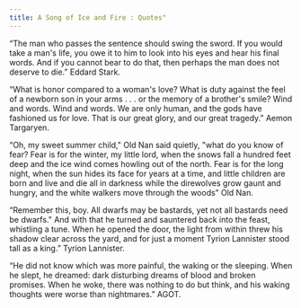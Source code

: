```yaml
---
title: A Song of Ice and Fire : Quotes"
---
```


“The man who passes the sentence should swing the sword. If you would take a man's life, you owe it to him to look into his eyes and hear his final words. And if you cannot bear to do that, then perhaps the man does not deserve to die.” Eddard Stark.

“What is honor compared to a woman's love? What is duty against the feel of a newborn son in your arms . . . or the memory of a brother's smile? Wind and words. Wind and words. We are only human, and the gods have fashioned us for love. That is our great glory, and our great tragedy.” Aemon Targaryen.

“Oh, my sweet summer child," Old Nan said quietly, "what do you know of fear?
Fear is for the winter, my little lord, when the snows fall a hundred feet
deep and the ice wind comes howling out of the north. Fear is for the long
night, when the sun hides its face for years at a time, and little children
are born and live and die all in darkness while the direwolves grow gaunt and
hungry, and the white walkers move through the woods” Old Nan.

“Remember this, boy. All dwarfs may be bastards, yet not all bastards need be dwarfs." And with that he turned and sauntered back into the feast, whistling a tune. When he opened the door, the light from within threw his shadow clear across the yard, and for just a moment Tyrion Lannister stood tall as a king.” Tyrion Lannister.

“He did not know which was more painful, the waking or the sleeping. When he slept, he dreamed: dark disturbing dreams of blood and broken promises. When he woke, there was nothing to do but think, and his waking thoughts were worse than nightmares.” AGOT.
